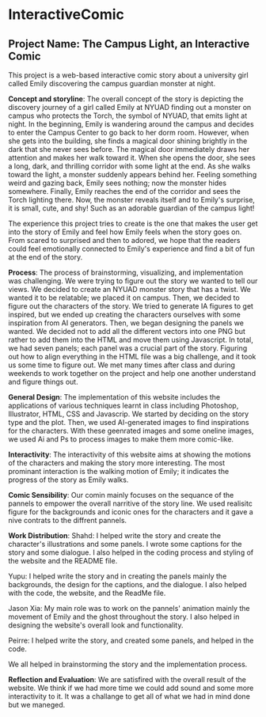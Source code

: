 # InteractiveComic

## Project Name: The Campus Light, an Interactive Comic

This project is a web-based interactive comic story about a university girl called Emily discovering the campus guardian monster at night.

**Concept and storyline**: The overall concept of the story is depicting the discovery journey of a girl called Emily at NYUAD finding out a monster on campus who protects the Torch, the symbol of NYUAD, that emits light at night. In the beginning, Emily is wandering around the campus and decides to enter the Campus Center to go back to her dorm room. However, when she gets into the building, she finds a magical door shining brightly in the dark that she never sees before. The magical door immediately draws her attention and makes her walk toward it. When she opens the door, she sees a long, dark, and thrilling corridor with some light at the end. As she walks toward the light, a monster suddenly appears behind her. Feeling something weird and gazing back, Emily sees nothing; now the monster hides somewhere. Finally, Emily reaches the end of the corridor and sees the Torch lighting there. Now, the monster reveals itself and to Emily's surprise, it is small, cute, and shy! Such as an adorable guardian of the campus light!

The experience this project tries to create is the one that makes the user get into the story of Emily and feel how Emily feels when the story goes on. From scared to surprised and then to adored, we hope that the readers could feel emotionally connected to Emily's experience and find a bit of fun at the end of the story.



**Process**: The process of brainstorming, visualizing, and implementation was challenging. We were trying to figure out the story we wanted to tell our views. We decided to create an NYUAD monster story that has a twist. We wanted it to be relatable; we placed it on campus. Then, we decided to figure out the characters of the story. We tried to generate IA figures to get inspired, but we ended up creating the characters ourselves with some inspiration from AI generators. Then, we began designing the panels we wanted. We decided not to add all the different vectors into one PNG but rather to add them into the HTML and move them using Javascript. In total, we had seven panels; each panel was a crucial part of the story. Figuring out how to align everything in the HTML file was a big challenge, and it took us some time to figure out. We met many times after class and during weekends to work together on the project and help one another understand and figure things out. 

**General Design**: The implementation of this website includes the applications of various techniques learnt in class including Photoshop, Illustrator, HTML, CSS and Javascrip. We started by deciding on the story type and the plot. Then, we used AI-generated images to find inspirations for the characters. With these geenrated images and some oneline images, we used Ai and Ps to process images to make them more comic-like.

**Interactivity**: The interactivity of this website aims at showing the motions of the characters and making the story more interesting. The most prominant interaction is the walking motion of Emily; it indicates the progress of the story as Emily walks.

**Comic Sensibility**: Our comin mainly focuses on the sequance of the pannels to empower the overall narritive of the story line. We used realisitc figure for the backgrounds and iconic ones for the characters and it gave a nive contrats to the diffrent pannels. 

**Work Distribution**:
Shahd: I helped write the story and create the character's illustrations and some panels. I wrote some captions for the story and some dialogue. I also helped in the coding process and styling of the website and the README file.

Yupu: I helped write the story and in creating the panels mainly the backgrounds, the design for the captions, and the dialogue. I also helped with the code, the website, and the ReadMe file.

Jason Xia: My main role was to work on the pannels' animation mainly the movement of Emily and the ghost throughout the story. I also helped in designing the website's overall look and functionality. 

Peirre: I helped write the story, and created some panels, and helped in the code. 

We all helped in brainstorming the story and the implementation process. 


**Reflection and Evaluation**: 
We are satisfired with the overall result of the website. We think if we had more time we could add sound and some more interactivity to it. It was a challange to get all of what we had in mind done but we maneged. 
